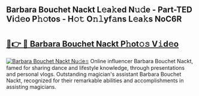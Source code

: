 ## Barbara Bouchet Nackt L𝚎a𝚔ed N𝚞𝚍e - Part-TED Vi𝚍𝚎o P𝚑𝚘tos - H𝚘𝚝 O𝚗𝚕yf𝚊ns L𝚎a𝚔s NoC6R

# <h2><a href="http://kfaya0b.oniu.top/?m=Barbara+Bouchet+Nackt">🔗👉 🔴 Barbara Bouchet Nackt P𝚑ot𝚘𝚜 V𝚒d𝚎o</a></h2>

[![Barbara Bouchet Nackt Nu𝚍e𝚜](https://i.imgur.com/0qMVB7G.gif)](http://kfaya0b.oniu.top/?m=Barbara+Bouchet+Nackt)
Online influencer Barbara Bouchet Nackt, famed for sharing dance and lifestyle knowledge, through presentations and personal vlogs. Outstanding magician's assistant Barbara Bouchet Nackt, recognized for their remarkable abilities and accomplishments in assisting magicians.  

